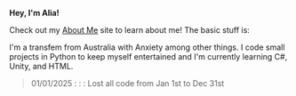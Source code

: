 **Hey, I'm Alia!**

Check out my [About Me](https://abnormalnormality.github.io/Coffee/) site to learn about me!
The basic stuff is:

I'm a transfem from Australia with Anxiety among other things.
I code small projects in Python to keep myself entertained and I'm currently learning C#, Unity, and HTML.

> 01/01/2025 : : : Lost all code from Jan 1st to Dec 31st


